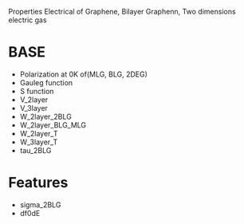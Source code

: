 Properties Electrical of Graphene, Bilayer Graphenn, Two dimensions electric gas 

# BASE
- Polarization at 0K  of(MLG, BLG, 2DEG)
- Gauleg function
- S function
- V_2layer
- V_3layer
- W_2layer_2BLG
- W_2layer_BLG_MLG
- W_2layer_T
- W_3layer_T
- tau_2BLG

# Features
- sigma_2BLG
- df0dE
